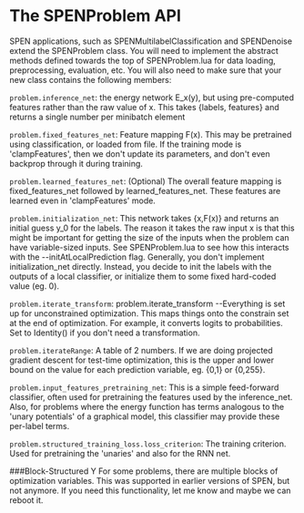# The SPENProblem API

SPEN applications, such as SPENMultilabelClassification and SPENDenoise extend the SPENProblem class. You will need to implement the abstract methods defined towards the top of SPENProblem.lua for data loading, preprocessing, evaluation, etc. You will also need to make sure that your new class contains the following members:

`problem.inference_net`: the energy network E_x(y), but using pre-computed features rather than the raw value of x. This takes {labels, features} and returns a single number per minibatch element

`problem.fixed_features_net`: Feature mapping F(x). This may be pretrained using classification, or loaded from file. If the training mode is 'clampFeatures', then we don't update its parameters, and don't even backprop through it during training. 
 
`problem.learned_features_net`: (Optional) The overall feature mapping is fixed_features_net followed by learned_features_net. These features are learned even in 'clampFeatures' mode.

`problem.initialization_net`: This network takes {x,F(x)} and returns an initial guess y_0 for the labels. The reason it takes the raw input x is that this might be important for getting the size of the inputs when the problem can have variable-sized inputs. See SPENProblem.lua to see how this interacts with the --initAtLocalPrediction flag. Generally, you don't implement initialization_net directly. Instead, you decide to init the labels with the outputs of a local classifier, or initialize them to some fixed hard-coded value (eg. 0).

`problem.iterate_transform`: problem.iterate_transform --Everything is set up for unconstrained optimization. This maps things onto the constrain set at the end of optimization. For example, it converts logits to probabilities. Set to Identity() if you don't need a transformation. 



`problem.iterateRange`: A table of 2 numbers. If we are doing projected gradient descent for test-time optimization, this is the upper and lower bound on the value for each prediction variable, eg. {0,1} or {0,255}.

`problem.input_features_pretraining_net`: This is a simple feed-forward classifier, often used for pretraining the features used by the inference_net. Also, for problems where the energy function has terms analogous to the 'unary potentials' of a graphical model, this classifier may provide these per-label terms. 

`problem.structured_training_loss.loss_criterion`: The training criterion. Used for pretraining the 'unaries' and also for the RNN net. 

###Block-Structured Y
For some problems, there are multiple blocks of optimization variables. This was supported in earlier versions of SPEN, but not anymore. If you need this functionality, let me know and maybe we can reboot it.


